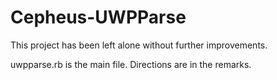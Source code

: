 # Cepheus-UWPParse

This project has been left alone without further improvements. 

uwpparse.rb is the main file. Directions are in the remarks.
